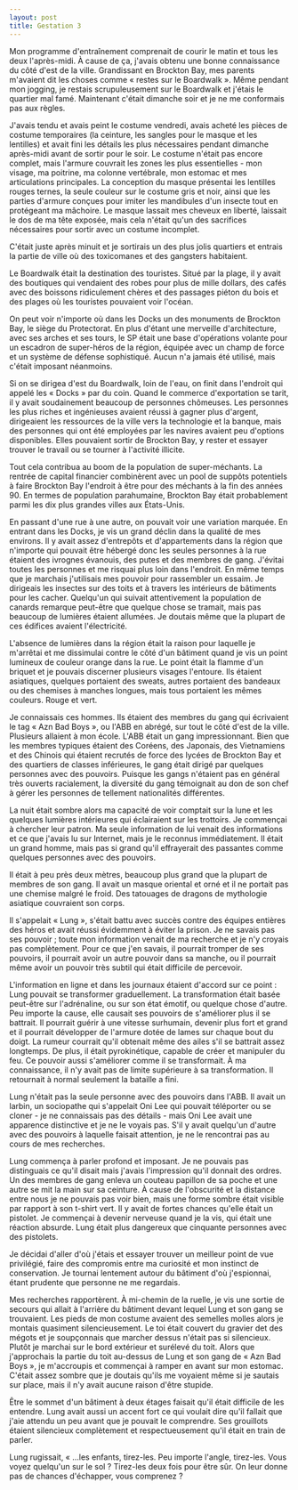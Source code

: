 ```yaml
---
layout: post
title: Gestation 3
---
```


Mon programme d'entraînement comprenait de courir le matin et tous les deux l'après-midi.
À cause de ça, j'avais obtenu une bonne connaissance du côté d'est de la ville.
Grandissant en Brockton Bay, mes parents m'avaient dit les choses comme « restes sur le Boardwalk ».
Même pendant mon jogging, je restais scrupuleusement sur le Boardwalk et j'étais le quartier mal famé.
Maintenant c'était dimanche soir et je ne me conformais pas aux règles.

J'avais tendu et avais peint le costume vendredi, avais acheté les pièces de costume temporaires (la ceinture, les sangles pour le masque et les lentilles) et avait fini les détails les plus nécessaires pendant dimanche après-midi avant de sortir pour le soir.
Le costume n'était pas encore complet, mais l'armure couvrait les zones les plus essentielles - mon visage, ma poitrine, ma colonne vertébrale, mon estomac et mes articulations principales.
La conception du masque présentai les lentilles rouges ternes, la seule couleur sur le costume gris et noir, ainsi que les parties d'armure conçues pour imiter les mandibules d'un insecte tout en protégeant ma mâchoire.
Le masque lassait mes cheveux en liberté, laissait le dos de ma tête exposée, mais cela n'était qu'un des sacrifices nécessaires pour sortir avec un costume incomplet.

C'était juste après minuit et je sortirais un des plus jolis quartiers et entrais la partie de ville où des toxicomanes et des gangsters habitaient.

Le Boardwalk était la destination des touristes.
Situé par la plage, il y avait des boutiques qui vendaient des robes pour plus de mille dollars, des cafés avec des boissons ridiculement chères et des passages piéton du bois et des plages où les touristes pouvaient voir l'océan.

On peut voir n'importe où dans les Docks un des monuments de Brockton Bay, le siège du Protectorat.
En plus d'étant une merveille d'architecture, avec ses arches et ses tours, le SP était une base d'opérations volante pour un escadron de super-héros de la région, équipée avec un champ de force et un système de défense sophistiqué.
Aucun n'a jamais été utilisé, mais c'était imposant néanmoins.

Si on se dirigea d'est du Boardwalk, loin de l'eau, on finit dans l'endroit qui appelé les « Docks » par du coin.
Quand le commerce d'exportation se tarit, il y avait soudainement beaucoup de personnes chômeuses.
Les personnes les plus riches et ingénieuses avaient réussi à gagner plus d'argent, dirigeaient les ressources de la ville vers la technologie et la banque, mais des personnes qui ont été employées par les navires avaient peu d'options disponibles.
Elles pouvaient sortir de Brockton Bay, y rester et essayer trouver le travail ou se tourner à l'activité illicite.

Tout cela contribua au boom de la population de super-méchants.
La rentrée de capital financier combinèrent avec un pool de suppôts potentiels à faire Brockton Bay l'endroit à être pour des méchants à la fin des années 90.
En termes de population parahumaine, Brockton Bay était probablement parmi les dix plus grandes villes aux États-Unis.

En passant d'une rue à une autre, on pouvait voir une variation marquée.
En entrant dans les Docks, je vis un grand déclin dans la qualité de mes environs.
Il y avait assez d'entrepôts et d'appartements dans la région que n'importe qui pouvait être hébergé donc les seules personnes à la rue étaient des ivrognes évanouis, des putes et des membres de gang.
J'évitai toutes les personnes et me risquai plus loin dans l'endroit.
En même temps que je marchais j'utilisais mes pouvoir pour rassembler un essaim.
Je dirigeais les insectes sur des toits et à travers les intérieurs de bâtiments pour les cacher.
Quelqu'un qui suivait attentivement la population de canards remarque peut-être que quelque chose se tramait, mais pas beaucoup de lumières étaient allumées.
Je doutais même que la plupart de ces édifices avaient l'électricité.

L'absence de lumières dans la région était la raison pour laquelle je m'arrêtai et me dissimulai contre le côté d'un bâtiment quand je vis un point lumineux de couleur orange dans la rue.
Le point était la flamme d'un briquet et je pouvais discerner plusieurs visages l'entoure.
Ils étaient asiatiques, quelques portaient des sweats, autres portaient des bandeaux ou des chemises à manches longues, mais tous portaient les mêmes couleurs.
Rouge et vert.

Je connaissais ces hommes.
Ils étaient des membres du gang qui écrivaient le tag « Azn Bad Boys », ou l'ABB en abrégé, sur tout le côté d'est de la ville.
Plusieurs allaient à mon école.
L'ABB était un gang impressionnant.
Bien que les membres typiques étaient des Coréens, des Japonais, des Vietnamiens et des Chinois qui étaient recrutés de force des lycées de Brockton Bay et des quartiers de classes inférieures, le gang était dirigé par quelques personnes avec des pouvoirs.
Puisque les gangs n'étaient pas en général très ouverts racialement, la diversité du gang témoignait au don de son chef à gérer les personnes de tellement nationalités différentes.

La nuit était sombre alors ma capacité de voir comptait sur la lune et les quelques lumières intérieures qui éclairaient sur les trottoirs.
Je commençai à chercher leur patron.
Ma seule information de lui venait des informations et ce que j'avais lu sur Internet, mais je le reconnus immédiatement.
Il était un grand homme, mais pas si grand qu'il effrayerait des passantes comme quelques personnes avec des pouvoirs.

Il était à peu près deux mètres, beaucoup plus grand que la plupart de membres de son gang.
Il avait un masque oriental et orné et il ne portait pas une chemise malgré le froid.
Des tatouages de dragons de mythologie asiatique couvraient son corps.

Il s'appelait « Lung », s'était battu avec succès contre des équipes entières des héros et avait réussi évidemment à éviter la prison.
Je ne savais pas ses pouvoir ; toute mon information venait de ma recherche et je n'y croyais pas complètement.
Pour ce que j'en savais, il pourrait tromper de ses pouvoirs, il pourrait avoir un autre pouvoir dans sa manche, ou il pourrait même avoir un pouvoir très subtil qui était difficile de percevoir.

L'information en ligne et dans les journaux étaient d'accord sur ce point : Lung pouvait se transformer graduellement.
La transformation était basée peut-être sur l'adrénaline, ou sur son état émotif, ou quelque chose d'autre.
Peu importe la cause, elle causait ses pouvoirs de s'améliorer plus il se battrait.
Il pourrait guérir à une vitesse surhumain, devenir plus fort et grand et il pourrait développer de l'armure dotée de lames sur chaque bout du doigt.
La rumeur courrait qu'il obtenait même des ailes s'il se battrait assez longtemps.
De plus, il était pyrokinétique, capable de créer et manipuler du feu.
Ce pouvoir aussi s'améliorer comme il se transformait.
À ma connaissance, il n'y avait pas de limite supérieure à sa transformation.
Il retournait à normal seulement la bataille a fini.

Lung n'était pas la seule personne avec des pouvoirs dans l'ABB.
Il avait un larbin, un sociopathe qui s'appelait Oni Lee qui pouvait téléporter ou se cloner - je ne connaissais pas des détails - mais Oni Lee avait une apparence distinctive et je ne le voyais pas.
S'il y avait quelqu'un d'autre avec des pouvoirs à laquelle faisait attention, je ne le rencontrai pas au cours de mes recherches.

Lung commença à parler profond et imposant.
Je ne pouvais pas distinguais ce qu'il disait mais j'avais l'impression qu'il donnait des ordres.
Un des membres de gang enleva un couteau papillon de sa poche et une autre se mit la main sur sa ceinture.
À cause de l'obscurité et la distance entre nous je ne pouvais pas voir bien, mais une forme sombre était visible par rapport à son t-shirt vert.
Il y avait de fortes chances qu'elle était un pistolet.
Je commençai à devenir nerveuse quand je la vis, qui était une réaction absurde.
Lung était plus dangereux que cinquante personnes avec des pistolets.

Je décidai d'aller d'où j'étais et essayer trouver un meilleur point de vue privilégié, faire des compromis entre ma curiosité et mon instinct de conservation.
Je tournai lentement autour du bâtiment d'où j'espionnai, étant prudente que personne ne me regardais.

Mes recherches rapportèrent.
À mi-chemin de la ruelle, je vis une sortie de secours qui allait à l'arrière du bâtiment devant lequel Lung et son gang se trouvaient.
Les pieds de mon costume avaient des semelles molles alors je montais quasiment silencieusement.
Le toi était couvert du gravier det des mégots et je soupçonnais que marcher dessus n'était pas si silencieux.
Plutôt je marchai sur le bord extérieur et surélevé du toit.
Alors que j'approchais la partie du toit au-dessus de Lung et son gang de « Azn Bad Boys », je m'accroupis et commençai à ramper en avant sur mon estomac.
C'était assez sombre que je doutais qu'ils me voyaient même si je sautais sur place, mais il n'y avait aucune raison d'être stupide.

Être le sommet d'un bâtiment à deux étages faisait qu'il était difficile de les entendre.
Lung avait aussi un accent fort ce qui voulait dire qu'il fallait que j'aie attendu un peu avant que je pouvait le comprendre.
Ses grouillots étaient silencieux complètement et respectueusement qu'il était en train de parler.

Lung rugissait, « ...les enfants, tirez-les.
Peu importe l'angle, tirez-les.
Vous voyez quelqu'un sur le sol ?
Tirez-les deux fois pour être sûr.
On leur donne pas de chances d'échapper, vous comprenez ?

